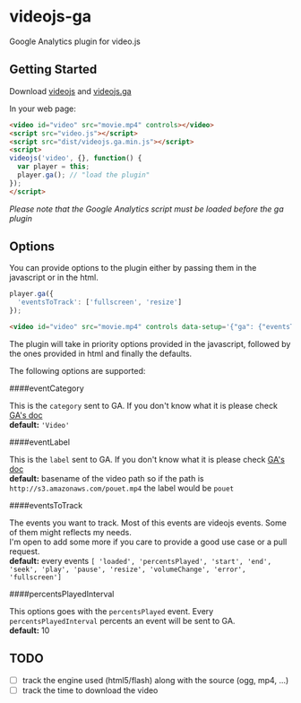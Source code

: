 # videojs-ga

Google Analytics plugin for video.js

## Getting Started
Download [videojs](http://www.videojs.com/) and [videojs.ga](https://github.com/mickey/videojs-ga)

In your web page:
```html
<video id="video" src="movie.mp4" controls></video>
<script src="video.js"></script>
<script src="dist/videojs.ga.min.js"></script>
<script>
videojs('video', {}, function() {
  var player = this;
  player.ga(); // "load the plugin"
});
</script>
```

_Please note that the Google Analytics script must be loaded before the ga plugin_

## Options

You can provide options to the plugin either by passing them in the javascript or in the html.

```javascript
player.ga({
  'eventsToTrack': ['fullscreen', 'resize']
});
```

```html
<video id="video" src="movie.mp4" controls data-setup='{"ga": {"eventsToTrack": ["error"]}}'></video>
```

The plugin will take in priority options provided in the javascript, followed by the ones provided in html and finally the defaults.

The following options are supported:

####eventCategory

This is the ```category``` sent to GA. If you don't know what it is please check [GA's doc](https://developers.google.com/analytics/devguides/collection/gajs/eventTrackerGuide)  
**default:** ```'Video'```


####eventLabel

This is the ```label``` sent to GA. If you don't know what it is please check [GA's doc](https://developers.google.com/analytics/devguides/collection/gajs/eventTrackerGuide)  
**default:** basename of the video path so if the path is ```http://s3.amazonaws.com/pouet.mp4``` the label would be ```pouet```    

####eventsToTrack

The events you want to track. Most of this events are videojs events. Some of them might reflects my needs.  
I'm open to add some more if you care to provide a good use case or a pull request.  
**default:** every events
  ```[ 'loaded', 'percentsPlayed', 'start', 'end', 'seek', 'play', 'pause', 'resize', 'volumeChange', 'error', 'fullscreen']```

####percentsPlayedInterval

This options goes with the ```percentsPlayed``` event. Every ```percentsPlayedInterval``` percents an event will be sent to GA.  
**default:** 10


## TODO

- [ ] track the engine used (html5/flash) along with the source (ogg, mp4, ...)
- [ ] track the time to download the video
